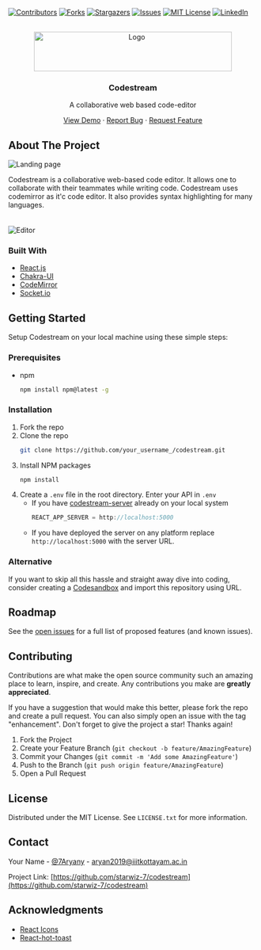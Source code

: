 <div id="top"></div>

[![Contributors][contributors-shield]][contributors-url]
[![Forks][forks-shield]][forks-url]
[![Stargazers][stars-shield]][stars-url]
[![Issues][issues-shield]][issues-url]
[![MIT License][license-shield]][license-url]
[![LinkedIn][linkedin-shield]][linkedin-url]

<!-- PROJECT LOGO -->
<br />
<div align="center">
  <a href="https://github.com/othneildrew/Best-README-Template">
    <img src="https://res.cloudinary.com/hackbot/image/upload/v1634825298/Codestream/default-monochrome-black_zrplwm.png" alt="Logo" width="400" height="80">
  </a>

  <h3 align="center">Codestream</h3>

  <p align="center">
    A collaborative web based code-editor
   </p>
   <p align="center">
    <a href="https://codestream.vercel.app">View Demo</a>
    ·
    <a href="https://github.com/starwiz-7/codestream/issues">Report Bug</a>
    ·
    <a href="https://github.com/starwiz-7/codestream/issues">Request Feature</a>
  </p>
</div>

<!-- ABOUT THE PROJECT -->

## About The Project

<img src="https://res.cloudinary.com/hackbot/image/upload/v1634828133/Codestream/landing-page-cs_tognal.png" alt="Landing page">
</img>

Codestream is a collaborative web-based code editor. It allows one to collaborate with their teammates while writing code.
Codestream uses codemirror as it'c code editor. It also provides syntax highlighting for many languages.
<br/>
<br/>
<br/>
<img src="https://res.cloudinary.com/hackbot/image/upload/v1634828588/Codestream/code-dark_z4lw7c.png" alt="Editor">
</img>

### Built With

- [React.js](https://reactjs.org/)
- [Chakra-UI](https://chakra-ui.com/)
- [CodeMirror](https://codemirror.net/)
- [Socket.io](https://socket.io/)

<!-- GETTING STARTED -->

## Getting Started

Setup Codestream on your local machine using these simple steps:

### Prerequisites

- npm
  ```sh
  npm install npm@latest -g
  ```

### Installation

1. Fork the repo
2. Clone the repo
   ```sh
   git clone https://github.com/your_username_/codestream.git
   ```
3. Install NPM packages
   ```sh
   npm install
   ```
4. Create a `.env` file in the root directory. Enter your API in `.env`
   - If you have <a href="https://github.com/starwiz-7/codestream-server">codestream-server</a> already on your local system
     ```js
     REACT_APP_SERVER = http://localhost:5000
     ```
   - If you have deployed the server on any platform replace `http://localhost:5000` with the server URL.

### Alternative

If you want to skip all this hassle and straight away dive into coding, consider creating a <a href="https://codesandbox.io/">Codesandbox</a> and import this repository using URL.

<!-- ROADMAP -->

## Roadmap

See the [open issues](https://github.com/starwiz-7/codestream/issues) for a full list of proposed features (and known issues).

<!-- CONTRIBUTING -->

## Contributing

Contributions are what make the open source community such an amazing place to learn, inspire, and create. Any contributions you make are **greatly appreciated**.

If you have a suggestion that would make this better, please fork the repo and create a pull request. You can also simply open an issue with the tag "enhancement".
Don't forget to give the project a star! Thanks again!

1. Fork the Project
2. Create your Feature Branch (`git checkout -b feature/AmazingFeature`)
3. Commit your Changes (`git commit -m 'Add some AmazingFeature'`)
4. Push to the Branch (`git push origin feature/AmazingFeature`)
5. Open a Pull Request

<!-- LICENSE -->

## License

Distributed under the MIT License. See `LICENSE.txt` for more information.

<!-- CONTACT -->

## Contact

Your Name - [@7Aryany](https://twitter.com/7Aryany) - aryan2019@iiitkottayam.ac.in

Project Link: [https://github.com/starwiz-7/codestream](https://github.com/starwiz-7/codestream)

<!-- ACKNOWLEDGMENTS -->

## Acknowledgments

- [React Icons](https://react-icons.github.io/react-icons/search)
- [React-hot-toast](https://react-hot-toast.com/)

<!-- MARKDOWN LINKS & IMAGES -->
<!-- https://www.markdownguide.org/basic-syntax/#reference-style-links -->

[contributors-shield]: https://img.shields.io/github/contributors/starwiz-7/codestream.svg?style=for-the-badge
[contributors-url]: https://github.com/starwiz-7/codestream/graphs/contributors
[forks-shield]: https://img.shields.io/github/forks/starwiz-7/codestream?style=for-the-badge
[forks-url]: https://github.com/starwiz-7/codestream/network/members
[stars-shield]: https://img.shields.io/github/stars/starwiz-7/codestream?style=for-the-badge
[stars-url]: https://github.com/starwiz-7/codestream/stargazers
[issues-shield]: https://img.shields.io/github/issues/starwiz-7/codestream?style=for-the-badge
[issues-url]: https://github.com/starwiz-7/codestream/issues
[license-shield]: https://img.shields.io/github/license/starwiz-7/codestream?style=for-the-badge
[license-url]: https://github.com/starwiz-7/codestream/blob/main/LICENSE
[linkedin-shield]: https://img.shields.io/badge/-LinkedIn-black.svg?style=for-the-badge&logo=linkedin&colorB=555
[linkedin-url]: https://linkedin.com/in/yadav-aryan
